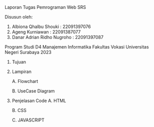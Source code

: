 Laporan Tugas Pemrograman Web SRS 

Disusun oleh:

  1. Albiona Qhalbu Shouki       : 22091397076
  2. Ageng Kurniawan             : 22091387077
  3. Danar Adrian Ridho Nugroho  : 22091397087

Program Studi D4 Manajemen Informatika Fakultas Vokasi Universitas Negeri Surabaya 2023

1. Tujuan

   
2. Lampiran
   
   A. Flowchart
   
   B. UseCase Diagram


3. Penjelasan Code
   A. HTML
   
   B. CSS
   
   C. JAVASCRIPT
